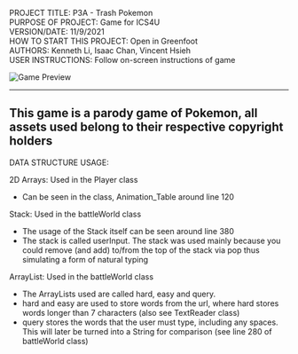 PROJECT TITLE: P3A - Trash Pokemon <br/>
PURPOSE OF PROJECT: Game for ICS4U <br/>
VERSION/DATE: 11/9/2021 <br/>
HOW TO START THIS PROJECT: Open in Greenfoot <br/>
AUTHORS: Kenneth Li, Isaac Chan, Vincent Hsieh <br/>
USER INSTRUCTIONS: Follow on-screen instructions of game <br/>

![Game Preview](images/preview.png?raw=true "Preview")

------------------------------------------------------------------------
This game is a parody game of Pokemon, all assets used belong to their respective copyright holders
------------------------------------------------------------------------

DATA STRUCTURE USAGE:

2D Arrays: Used in the Player class
- Can be seen in the class, Animation_Table around line 120

Stack: Used in the battleWorld class
- The usage of the Stack itself can be seen around line 380
- The stack is called userInput. The stack was used mainly because you could remove (and add) to/from the top of the stack via pop
thus simulating a form of natural typing 

ArrayList: Used in the battleWorld class
- The ArrayLists used are called hard, easy and query.
- hard and easy are used to store words from the url, where hard stores words longer than 7 characters (also see TextReader class)
- query stores the words that the user must type, including any spaces. This will later be turned into a String for comparison
(see line 280 of battleWorld class)

